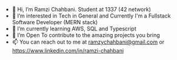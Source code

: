 - 👋 Hi, I’m Ramzi Chahbani. Student at 1337 (42 network)
- 👀 I’m interested in Tech in General and Currently I'm a Fullstack Software Developer (MERN stack)
- 🌱 I’m currently learning AWS, SQL and Typescript
- 💞️ I’m Open To contribute to the amazing projects you bring
- 📫 You can reach out to me at ramzychahbani@gmail.com or https://www.linkedin.com/in/ramzi-chahbani
